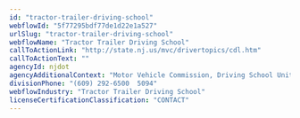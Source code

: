 ```yaml
---
id: "tractor-trailer-driving-school"
webflowId: "5f77295bdf77de1d22e1a527"
urlSlug: "tractor-trailer-driving-school"
webflowName: "Tractor Trailer Driving School"
callToActionLink: "http://state.nj.us/mvc/drivertopics/cdl.htm"
callToActionText: ""
agencyId: njdot
agencyAdditionalContext: "Motor Vehicle Commission, Driving School Unit"
divisionPhone: "(609) 292-6500  5094"
webflowIndustry: "Tractor Trailer Driving School"
licenseCertificationClassification: "CONTACT"
---
```

